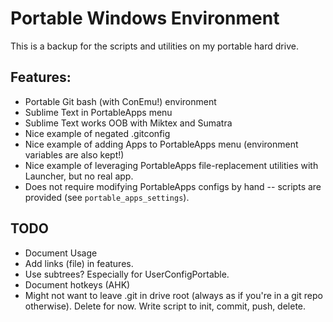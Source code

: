 # Portable Windows Environment

This is a backup for the scripts and utilities on my portable hard drive.

## Features:

* Portable Git bash (with ConEmu!) environment
* Sublime Text in PortableApps menu
* Sublime Text works OOB with Miktex and Sumatra
* Nice example of negated .gitconfig
* Nice example of adding Apps to PortableApps menu (environment variables are also kept!)
* Nice example of leveraging PortableApps file-replacement utilities with Launcher, but no real app. 
* Does not require modifying PortableApps configs by hand -- scripts are provided (see ``portable_apps_settings``). 

## TODO
* Document Usage
* Add links (file) in features.
* Use subtrees? Especially for UserConfigPortable.
* Document hotkeys (AHK)
* Might not want to leave .git in drive root (always as if you're in a git repo otherwise). Delete for now. Write script to init, commit, push, delete. 


